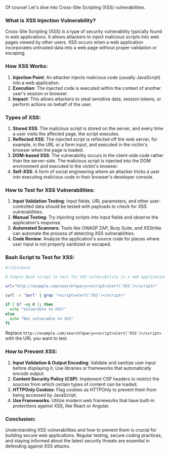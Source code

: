 Of course! Let's dive into Cross-Site Scripting (XSS) vulnerabilities.

### What is XSS Injection Vulnerability?

Cross-Site Scripting (XSS) is a type of security vulnerability typically found in web applications. It allows attackers to inject malicious scripts into web pages viewed by other users. XSS occurs when a web application incorporates untrusted data into a web page without proper validation or escaping.

### How XSS Works:

1. **Injection Point**: An attacker injects malicious code (usually JavaScript) into a web application.
2. **Execution**: The injected code is executed within the context of another user's session or browser.
3. **Impact**: This allows attackers to steal sensitive data, session tokens, or perform actions on behalf of the user.

### Types of XSS:

1. **Stored XSS**: The malicious script is stored on the server, and every time a user visits the affected page, the script executes.
2. **Reflected XSS**: The injected script is reflected off the web server, for example, in the URL or a form input, and executed in the victim's browser when the page is loaded.
3. **DOM-based XSS**: The vulnerability occurs in the client-side code rather than the server-side. The malicious script is injected into the DOM environment and executed in the victim's browser.
4. **Self-XSS**: A form of social engineering where an attacker tricks a user into executing malicious code in their browser's developer console.

### How to Test for XSS Vulnerabilities:

1. **Input Validation Testing**: Input fields, URL parameters, and other user-controlled data should be tested with payloads to check for XSS vulnerabilities.
2. **Manual Testing**: Try injecting scripts into input fields and observe the application's response.
3. **Automated Scanners**: Tools like OWASP ZAP, Burp Suite, and XSStrike can automate the process of detecting XSS vulnerabilities.
4. **Code Review**: Analyze the application's source code for places where user input is not properly sanitized or escaped.

### Bash Script to Test for XSS:

```bash
#!/bin/bash

# Simple Bash script to test for XSS vulnerability in a web application

url="http://example.com/search?query=<script>alert('XSS')</script>"

curl -s "$url" | grep "<script>alert('XSS')</script>"

if [ $? -eq 0 ]; then
  echo "Vulnerable to XSS!"
else
  echo "Not vulnerable to XSS"
fi
```

Replace `http://example.com/search?query=<script>alert('XSS')</script>` with the URL you want to test.

### How to Prevent XSS:

1. **Input Validation & Output Encoding**: Validate and sanitize user input before displaying it. Use libraries or frameworks that automatically encode output.
2. **Content Security Policy (CSP)**: Implement CSP headers to restrict the sources from which certain types of content can be loaded.
3. **HTTPOnly Cookies**: Flag cookies as HTTPOnly to prevent them from being accessed by JavaScript.
4. **Use Frameworks**: Utilize modern web frameworks that have built-in protections against XSS, like React or Angular.

### Conclusion:

Understanding XSS vulnerabilities and how to prevent them is crucial for building secure web applications. Regular testing, secure coding practices, and staying informed about the latest security threats are essential in defending against XSS attacks.
